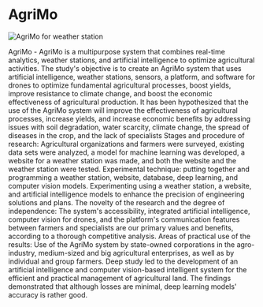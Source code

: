# AgriMo

![AgriMo for weather station](https://github.com/Alisher250/AgriMo2/assets/81162609/13a9b307-7d9b-47ee-9cf5-0f762eec8e0a)


AgriMo - AgriMo is a multipurpose system that combines real-time analytics, weather stations, and artificial intelligence to optimize agricultural activities.
The study's objective is to create an AgriMo system that uses artificial intelligence, weather stations, sensors, a platform, and software for drones to optimize fundamental agricultural processes, boost yields, improve resistance to climate change, and boost the economic effectiveness of agricultural production.
It has been hypothesized that the use of the AgriMo system will improve the effectiveness of agricultural processes, increase yields, and increase economic benefits by addressing issues with soil degradation, water scarcity, climate change, the spread of diseases in the crop, and the lack of specialists
Stages and procedure of research: 
Agricultural organizations and farmers were surveyed, existing data sets were analyzed, a model for machine learning was developed, a website for a weather station was made, and both the website and the weather station were tested.
Experimental technique:
putting together and programming a weather station, website, database, deep learning, and computer vision models.
Experimenting using a weather station, a website, and artificial intelligence models to enhance the precision of engineering solutions and plans.
The novelty of the research and the degree of independence:
The system's accessibility, integrated artificial intelligence, computer vision for drones, and the platform's communication features between farmers and specialists are our primary values and benefits, according to a thorough competitive analysis.
Areas of practical use of the results:
Use of the AgriMo system by state-owned corporations in the agro-industry, medium-sized and big agricultural enterprises, as well as by individual and group farmers.
Deep study led to the development of an artificial intelligence and computer vision-based intelligent system for the efficient and practical management of agricultural land. The findings demonstrated that although losses are minimal, deep learning models' accuracy is rather good.
